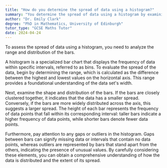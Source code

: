 ```yaml
---
title: "How do you determine the spread of data using a histogram?"
summary: "You determine the spread of data using a histogram by examining the range and distribution of the bars."
author: "Dr. Emily Clark"
degree: "PhD in Mathematics, University of Edinburgh"
tutor_type: "GCSE Maths Tutor"
date: 2024-04-24
---
```


To assess the spread of data using a histogram, you need to analyze the range and distribution of the bars.

A histogram is a specialized bar chart that displays the frequency of data within specific intervals, referred to as bins. To evaluate the spread of the data, begin by determining the range, which is calculated as the difference between the highest and lowest values on the horizontal axis. This range provides a foundational understanding of the data set's width.

Next, examine the shape and distribution of the bars. If the bars are closely clustered together, it indicates that the data has a smaller spread. Conversely, if the bars are more widely distributed across the axis, this suggests a larger spread. The height of each bar represents the frequency of data points that fall within its corresponding interval: taller bars indicate a higher frequency of data points, while shorter bars denote fewer data points.

Furthermore, pay attention to any gaps or outliers in the histogram. Gaps between bars can signify missing data or intervals that contain no data points, whereas outliers are represented by bars that stand apart from the others, indicating the presence of unusual values. By carefully considering these elements, you can obtain a comprehensive understanding of how the data is distributed and the extent of its spread.
    